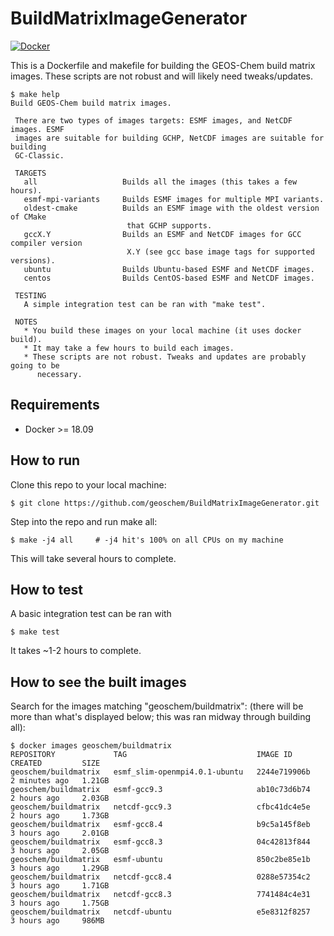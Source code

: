 # BuildMatrixImageGenerator
[![Docker](https://github.com/geoschem/BuildMatrixImageGenerator/actions/workflows/build-test.yml/badge.svg)](https://github.com/geoschem/BuildMatrixImageGenerator/actions/workflows/build-test.yml)

This is a Dockerfile and makefile for building the GEOS-Chem build matrix images. These scripts are not robust and will likely need tweaks/updates.

```console
$ make help
Build GEOS-Chem build matrix images.
 
 There are two types of images targets: ESMF images, and NetCDF images. ESMF
 images are suitable for building GCHP, NetCDF images are suitable for building
 GC-Classic.
 
 TARGETS
   all                   Builds all the images (this takes a few hours). 
   esmf-mpi-variants     Builds ESMF images for multiple MPI variants. 
   oldest-cmake          Builds an ESMF image with the oldest version of CMake
                          that GCHP supports.
   gccX.Y                Builds an ESMF and NetCDF images for GCC compiler version
                          X.Y (see gcc base image tags for supported versions). 
   ubuntu                Builds Ubuntu-based ESMF and NetCDF images.
   centos                Builds CentOS-based ESMF and NetCDF images.
 
 TESTING
   A simple integration test can be ran with "make test". 
 
 NOTES
   * You build these images on your local machine (it uses docker build). 
   * It may take a few hours to build each images. 
   * These scripts are not robust. Tweaks and updates are probably going to be 
      necessary. 
```

## Requirements
- Docker >= 18.09

## How to run
Clone this repo to your local machine:
```console
$ git clone https://github.com/geoschem/BuildMatrixImageGenerator.git
```
Step into the repo and run make all:
```console
$ make -j4 all     # -j4 hit's 100% on all CPUs on my machine
```

This will take several hours to complete.

## How to test

A basic integration test can be ran with
```console
$ make test
```
It takes ~1-2 hours to complete.

## How to see the built images
Search for the images matching "geoschem/buildmatrix": (there will be more than what's displayed below; this was ran midway through building all):
```console
$ docker images geoschem/buildmatrix
REPOSITORY             TAG                             IMAGE ID       CREATED         SIZE
geoschem/buildmatrix   esmf_slim-openmpi4.0.1-ubuntu   2244e719906b   2 minutes ago   1.21GB
geoschem/buildmatrix   esmf-gcc9.3                     ab10c73d6b74   2 hours ago     2.03GB
geoschem/buildmatrix   netcdf-gcc9.3                   cfbc41dc4e5e   2 hours ago     1.73GB
geoschem/buildmatrix   esmf-gcc8.4                     b9c5a145f8eb   3 hours ago     2.01GB
geoschem/buildmatrix   esmf-gcc8.3                     04c42813f844   3 hours ago     2.05GB
geoschem/buildmatrix   esmf-ubuntu                     850c2be85e1b   3 hours ago     1.29GB
geoschem/buildmatrix   netcdf-gcc8.4                   0288e57354c2   3 hours ago     1.71GB
geoschem/buildmatrix   netcdf-gcc8.3                   7741484c4e31   3 hours ago     1.75GB
geoschem/buildmatrix   netcdf-ubuntu                   e5e8312f8257   3 hours ago     986MB
```

